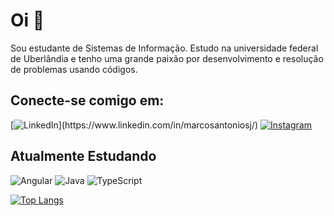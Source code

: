 <h1>Oi 👋</h1>
Sou estudante de Sistemas de Informação. Estudo na universidade federal de Uberlândia e tenho uma grande paixão por desenvolvimento e resolução de problemas usando códigos.

<h2>Conecte-se comigo em:</h2>

[![LinkedIn](https://img.shields.io/badge/LinkedIn-000?style=for-the-badge&logo=linkedin&logoColor=white&align="center")](https://www.linkedin.com/in/marcosantoniosj/)
[![Instagram](https://img.shields.io/badge/-Instagram-000?style=for-the-badge&logo=instagram&logoColor=white)](https://www.instagram.com/marcos_jry/)

## Atualmente Estudando

![Angular](https://img.shields.io/badge/Angular-000?style=for-the-badge&logo=angular&logoColor=white)
![Java](https://img.shields.io/badge/java-000.svg?style=for-the-badge&logo=openjdk&logoColor=white)
![TypeScript](https://img.shields.io/badge/TypeScript-000?style=for-the-badge&logo=typescript&logoColor=white)



[![Top Langs](https://github-readme-stats.vercel.app/api/top-langs/?username=marcosjry&layout=compact&bg_color=000&title_color=fff&text_color=FFF&hide_border=true)](https://github.com/anuraghazra/github-readme-stats)

